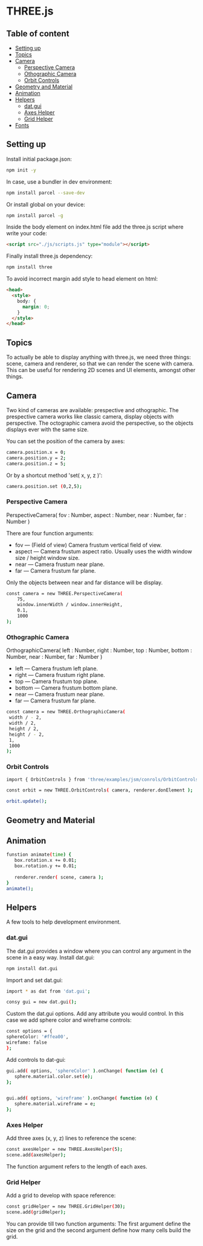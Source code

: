 # THREE.js
## Table of content
* [Setting up](#setting-up)
* [Topics](#topics)
* [Camera](#camera)
  * [Perspective Camera](#perspective-camera)
  * [Othographic Camera](#orthografic-camera)
  * [Orbit Controls](#orbit-controls)
* [Geometry and Material](#geometry-and-material)
* [Animation](#animation)
* [Helpers](#helpers)
  * [dat.gui](#dat.gui)
  * [Axes Helper](#axes-helper)
  * [Grid Helper](#grid-helper)
* [Fonts](#fonts)

## Setting up
Install initial package.json:
```bash
npm init -y
```
In case, use a bundler in dev environment:
```bash
npm install parcel --save-dev
```
Or install global on your device:
```bash
npm install parcel -g
```
Inside the body element on index.html file add the three.js script where write your code:
```html
<script src="./js/scripts.js" type="module"></script>
```
Finally install three.js dependency:
```bash
npm install three
```
To avoid incorrect margin add style to head element on html:
```html
<head>
  <style>
    body: {
      margin: 0;
    }
  </style>
</head>
```

## Topics
To actually be able to display anything with three.js, we need three things: scene, camera and renderer, so that we can render the scene with camera. This can be useful for rendering 2D scenes and UI elements, amongst other things.

## Camera
Two kind of cameras are available: prespective and othographic. The prespective camera works like classic camera, display objects with perspective. The octographic camera avoid the perspective, so the objects displays ever with the same size.   

You can set the position of the camera by axes:
```bash
camera.position.x = 0;   
camera.position.y = 2;   
camera.position.z = 5;   
```
Or by a shortcut method 'set( x, y, z )':
```bash
camera.position.set (0,2,5);
```
### Perspective Camera
PerspectiveCamera( fov : Number, aspect : Number, near : Number, far : Number )   
   
There are four function arguments:
* fov — (Field of view) Camera frustum vertical field of view.
* aspect — Camera frustum aspect ratio. Usually uses the width window size / height window size.
* near — Camera frustum near plane.
* far — Camera frustum far plane.   

Only the objects between near and far distance will be display.
```bash
const camera = new THREE.PerspectiveCamera(
    75,
    window.innerWidth / window.innerHeight,
    0.1,
    1000
);
```
### Othographic Camera
OrthographicCamera( left : Number, right : Number, top : Number, bottom : Number, near : Number, far : Number )   
   
* left — Camera frustum left plane.   
* right — Camera frustum right plane.   
* top — Camera frustum top plane.   
* bottom — Camera frustum bottom plane.   
* near — Camera frustum near plane.   
* far — Camera frustum far plane.    

```bash
const camera = new THREE.OrthographicCamera( 
 width / - 2,
 width / 2,
 height / 2,
 height / - 2,
 1,
 1000 
);
```

### Orbit Controls
```bash
import { OrbitControls } from 'three/examples/jsm/conrols/OrbitControls.js';

const orbit = new THREE.OrbitControls( camera, renderer.donElement );

orbit.update();

```

## Geometry and Material

## Animation
```bash
funstion animate(time) {
   box.rotation.x += 0.01;
   box.rotation.y += 0.01;
   
   renderer.render( scene, camera );
}
animate();
```

## Helpers
A few tools to help development environment.

### dat.gui
The dat.gui provides a window where you can control any argument in the scene in a easy way.
Install dat.gui:
```bash
npm install dat.gui
```
Import and set dat.gui:
```bash
import * as dat from 'dat.gui';

consy gui = new dat.gui();
```
Custom the dat.gui options. Add any attribute you would control. In this case we add sphere color and wireframe controls:
```bash
const options = {
sphereColor: '#ffea00',
wirefame: false
};
```
Add controls to dat-gui:
```bash
gui.add( options, 'sphereColor' ).onChange( function (e) {
   sphere.material.color.set(e);
};


gui.add( options, 'wireframe' ).onChange( function (e) {
   sphere.material.wireframe = e;
};
```
### Axes Helper
Add three axes (x, y, z) lines to reference the scene:
```bash
const axesHelper = new THREE.AxesHelper(5);
scene.add(axesHelper);
```
The function argument refers to the length of each axes.
### Grid Helper
Add a grid to develop with space reference:
```bash
const gridHelper = new THREE.GridHelper(30);
scene.add(gridHelper);
```
You can provide till two function arguments: The first argument define the size on the grid and the second argument define how many cells build the grid. 
